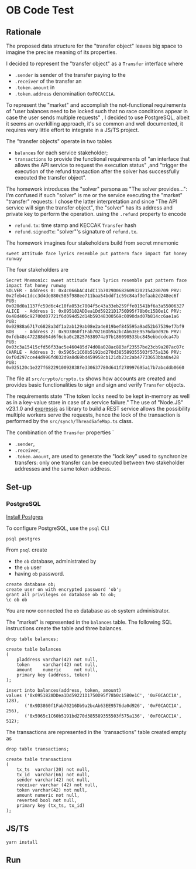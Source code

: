 # OB Code Test

## Rationale

The proposed data structure for the "transfer object" leaves big space to imagine the precise meaning of its
properties.

I decided to represent the "transfer object" as a `Transfer` interface where
* `.sender` is sender of the transfer paying to the
* `.receiver` of the transfer an
* `.token.amount` in
* `.token.address` denomination `0xF0CACC1A`.

To represent the "market" and accomplish the not-functional requirements of 
"user balances need to be locked such that no race conditions appear in case the user sends multiple requests" ,
I decided to use PostgreSQL, albeit it seems an overkilling approach, it's so common and well documented,
it requires very little effort to integrate in a JS/TS project.

The "transfer objects" operate in two tables
* `balances` for each service stakeholder;
* `transactions` to provide the functional requirements of
  "an  interface that allows the API service to request the execution status" ,and
  "trigger the execution of the refund transaction after the solver has successfully executed the transfer object".

The homework introduces the "solver" persona as "The solver provides...": I'm confused if such "solver" is me or
the service executing the "market" "transfer" requests: I chose the latter interpretation and since
"The API service will sign the transfer object", the "solver" has its address and private key to perform the operation.
using the `.refund` property to encode 
* `refund.tx`: time stamp and KECCAK `Transfer` hash
* `refund.signedTx`: "solver"'s signature of `refund.tx`.

The homework imagines four stakeholders build from secret mnemonic
```text
sweet attitude face lyrics resemble put pattern face impact fat honey runway
```
The four stakeholders are
```text
Secret Mnemonic: sweet attitude face lyrics resemble put pattern face impact fat honey runway
SOLVER - Address 0: 0x4c066bAC41dC11b7029D06826093202154280709 PRV: 0x2feb4c1dcc3d4de880c585f988ee711baa54bddf1c59c84af3efaab2d248ec6f PUB: 0x020d0a1137fc59d6c4c10fa053c7804f5c43a33eb259ffe01541bf6a3a55006327
ALICE  - Address 1: 0x095182ADDea1Dd59221D1750D95f78b0c15B0e1C PRV: 0x48d406c92700d07721f6d094d52d14b59348300569c0090dad07b814cc6ae1a6 PUB: 0x02988a6717c6828a3df1a2ab129ab08e2a4e819bef845595a9ad52b67539ef7bf9
BOB    - Address 2: 0x9D3860f1Fab70216Db9a2bcAb63EE9576da0d926 PRV: 0xfdb48c472288d64d6f6cba0c28257638974a97b186090533bc845ebbdcdca47b PUB: 0x03c3a15415cfd56f33ac5e460485d74d08a028ac883af23557be23cb9a207ac07c
CHARLE - Address 3: 0x5965c1C60b5191bd270d385589355503f575a136 PRV: 0xf0d297cce44d996fd032d9a8d69bd459958cb121db23c2ab47733653bba0a428 PUB: 0x025120c1e227f6822910092838fe330637780d641f278997695a17b7abcddb0660
```

The file at `src/crypto/crypto.ts` shows how accounts are created and provides basic functionalities to sign and
sign and verify `Transfer` objects.

The requirements state "The token locks need to be kept in-memory as well as in a key-value store
in case of a service failure."
The use of "Node.JS" v23.1.0 and [expressjs](https://expressjs.com/) as library to build a REST
service allows the possibility multiple workers serve the requests, hence the lock of the transaction is
performed by the `src/synch/ThreadSafeMap.ts` class.

The combination of the `Transfer` properties `
* `.sender`,
* `.receiver`,
* `.token.amount`,
are used to generate the "lock key" used to synchronize transfers: only one transfer can be executed between two 
stakeholder addresses and the same token address.


## Set-up

### PostgreSQL

[Install Postgres](https://www.postgresql.org/download/)

To configure PostgreSQL, use the `psql` CLI

```shell
psql postgres
```

From `psql` create

* the `ob` database, administrated by
* the `ob` user
* having `ob` password.

```postgresql
create database ob;
create user on with encrypted password 'ob';
grant all privileges on database ob to ob;
\c ob ob
```

You are now connected the `ob` database as `ob` system administrator.

The "market" is represented in the `balances` table.
The following SQL instructions create the table and three balances.

```postgresql
drop table balances;

create table balances
(
    pladdress varchar(42) not null,
    token     varchar(42) not null,
    amount    numeric     not null,
    primary key (address, token)
);

insert into balances(address, token, amount)
values ('0x095182ADDea1Dd59221D1750D95f78b0c15B0e1C', '0xF0CACC1A', 128),
       ('0x9D3860f1Fab70216Db9a2bcAb63EE9576da0d926', '0xF0CACC1A', 256),
       ('0x5965c1C60b5191bd270d385589355503f575a136', '0xF0CACC1A', 512);
```

The transactions are represented in the `transactions" table created empty as

```postgresql
drop table transactions;

create table transactions
(
    tx_ts  varchar(20) not null,
    tx_id  varchar(66) not null,
    sender varchar(42) not null,
    receiver varchar (42) not null,
    token varchar(42) not null,
    amount numeric not null,
    reverted bool not null,
    primary key (tx_ts, tx_id)
);
```

## JS/TS

```shell
yarn install
```

## Run



